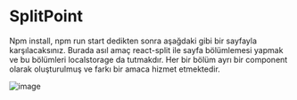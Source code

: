 # SplitPoint

Npm install, npm run start dedikten sonra aşağdaki gibi bir sayfayla karşılacaksınız. 
Burada asıl amaç react-split ile sayfa bölümlemesi yapmak ve bu bölümleri localstorage da tutmakdır.
Her bir bölüm ayrı bir component olarak oluşturulmuş ve farkı bir amaca hizmet etmektedir.



![image](https://user-images.githubusercontent.com/16039532/224795355-95118063-0b3f-440f-9a83-0f87cbac7d28.png)

